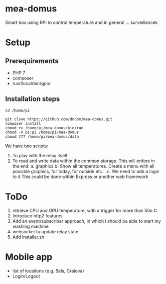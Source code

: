 # mea-domus
Smart box using RPi to control temperature and in general ... surveillancek
# Setup
## Prerequirements
- PHP  7
- composer
- /usr/local/bin/gpio
 
## Installation steps

```
cd /home/pi
```
```
git clone https://github.com/dndam/mea-domus.git
composer install
chmod +x /home/pi/mea-domus/bin/run
chmod -R pi:pi /home/pi/mea-domus
chmod 777 /home/pi/mea-domus/data
```

We have two scripts:
1. To play with the relay itself
2. To read and write data within the common storage. This will enfore in the end:
    a. graphics
    b. Show all temperatures. Create a menu with all possible graphics, for today, for outside etc...
    c. We need to add a login to it
    This could be done within Express or another web framework
    
# ToDo
1. retrieve CPU and GPU temperature, with a trigger for more than 50o C
2. Introduce http2 features
3. Add an event/subscriber approach, in which I should be able to start my washing machine
4. websocket tu update relay state
5. Add installer.sh

# Mobile app
- list of locations (e.g. Bals, Craiova)
- Login/Logout
